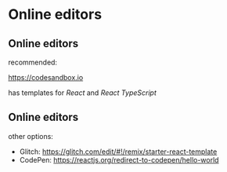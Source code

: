 # Online editors

## Online editors

recommended:

<https://codesandbox.io>

has templates for _React_ and _React TypeScript_

## Online editors

other options:

- Glitch: <https://glitch.com/edit/#!/remix/starter-react-template>
- CodePen: <https://reactjs.org/redirect-to-codepen/hello-world>
